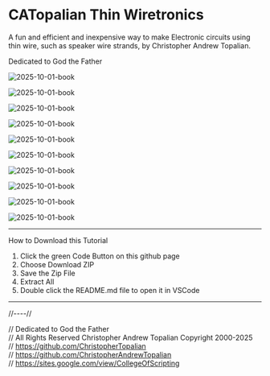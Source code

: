 # CATopalian Thin Wiretronics
A fun and efficient and inexpensive way to make Electronic circuits using thin wire, such as speaker wire strands, by Christopher Andrew Topalian.

Dedicated to God the Father

![2025-10-01-book](src/2025_10_01_book/CATopalian_Thin_Wiretronics_001.png)

![2025-10-01-book](src/2025_10_01_book/CATopalian_Thin_Wiretronics_002.png)

![2025-10-01-book](src/2025_10_01_book/CATopalian_Thin_Wiretronics_003.png)

![2025-10-01-book](src/2025_10_01_book/CATopalian_Thin_Wiretronics_004.png)

![2025-10-01-book](src/2025_10_01_book/CATopalian_Thin_Wiretronics_005.png)

![2025-10-01-book](src/2025_10_01_book/CATopalian_Thin_Wiretronics_006.png)

![2025-10-01-book](src/2025_10_01_book/CATopalian_Thin_Wiretronics_007.png)

![2025-10-01-book](src/2025_10_01_book/CATopalian_Thin_Wiretronics_008.png)

![2025-10-01-book](src/2025_10_01_book/CATopalian_Thin_Wiretronics_009.png)

![2025-10-01-book](src/2025_10_01_book/CATopalian_Thin_Wiretronics_010.png)

---

How to Download this Tutorial
1. Click the green Code Button on this github page
2. Choose Download ZIP
3. Save the Zip File
4. Extract All
5. Double click the README.md file to open it in VSCode

---

//----//

// Dedicated to God the Father  
// All Rights Reserved Christopher Andrew Topalian Copyright 2000-2025  
// https://github.com/ChristopherTopalian  
// https://github.com/ChristopherAndrewTopalian  
// https://sites.google.com/view/CollegeOfScripting

